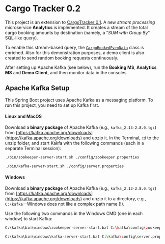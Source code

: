 # Cargo Tracker 0.2

This project is an extension to [CargoTracker 0.1](https://github.com/gxshub/cargo-tracker-0.1/tree/v2).
A new _stream processing_ microservice **Analytics** is implemented. 
It creates a stream of the total cargo booking amounts by destination
(namely, a "_SUM with Group By_" SQL-like query).

To enable this stream-based query, the [`CargoBookedEvenData`](./bookingms/src/main/java/csci318/demo/cargotracker/shareddomain/events/CargoBookedEventData.java) class is enriched.
Also for this demonstration purposes, a demo client is also created to send random booking requests continuously.

After setting up Apache Kafka (see below), run the **Booking MS**, **Analytics MS** and **Demo Client**, 
and then monitor data in the consoles.

## Apache Kafka Setup
This Spring Boot project uses Apache Kafka as a messaging platform.
To run this project, you need to set up Kafka first.

#### Linux and MacOS
Download a **binary package** of Apache Kafka (e.g., `kafka_2.13-2.8.0.tgz`) from
[https://kafka.apache.org/downloads](https://kafka.apache.org/downloads)
and upzip it.
In the Terminal, `cd` to the unzip folder, and start Kakfa with the following commands (each in a separate Terminal session):
```bash
./bin/zookeeper-server-start.sh ./config/zookeeper.properties
```
```bash
./bin/kafka-server-start.sh ./config/server.properties
```

#### Windows
Download a **binary package** of Apache Kafka (e.g., `kafka_2.13-2.8.0.tgz`) from
[https://kafka.apache.org/downloads](https://kafka.apache.org/downloads)
and unzip it to a directory, e.g., `C:\kafka`&mdash;Windows does not like a complex path name (!).

<!--
In the configuration file `C:\kafka\config\zookeeper.properties`, comment out the line `"dataDir=/tmp/zookeeper"`. In `C:\kafka\config\server.properties`, change the line `"log.dirs=/tmp/kafka-logs"` to `"log.dirs=.kafka-logs"`.
-->

Use the following two commands in the Windows CMD (one in each window) to start Kafka:
```bash
C:\kafka\bin\windows\zookeeper-server-start.bat C:\kafka\config\zookeeper.properties
```
```bash
C:\kafka\bin\windows\kafka-server-start.bat C:\kafka\config\server.properties
```

